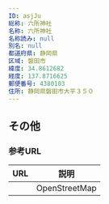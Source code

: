 ```yaml
---
ID: asjJu
総称: 六所神社
名称: 六所神社
名称読み: null
別名: null
都道府県: 静岡県
区域: 磐田市
緯度: 34.8612682
経度: 137.8716625
郵便番号: 4380103
住所: 静岡県磐田市大平３５０
---
```


## その他

### 参考URL

| URL | 説明          |
| --- | ------------- |
|     | OpenStreetMap |
